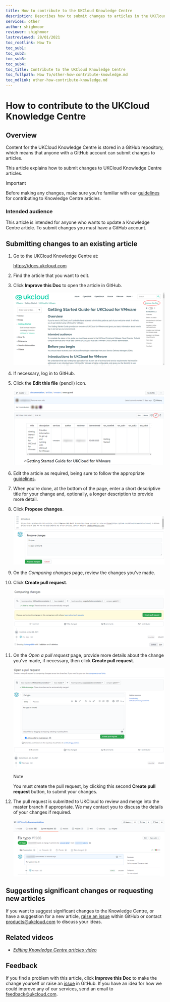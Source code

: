 ```yaml
---
title: How to contribute to the UKCloud Knowledge Centre
description: Describes how to submit changes to articles in the UKCloud Knowledge Centre and how to create new articles
services: other
author: shighmoor
reviewer: shighmoor
lastreviewed: 28/01/2021
toc_rootlink: How To
toc_sub1: 
toc_sub2:
toc_sub3:
toc_sub4:
toc_title: Contribute to the UKCloud Knowledge Centre
toc_fullpath: How To/other-how-contribute-knowledge.md
toc_mdlink: other-how-contribute-knowledge.md
---
```


# How to contribute to the UKCloud Knowledge Centre

## Overview

Content for the UKCloud Knowledge Centre is stored in a GitHub repository, which means that anyone with a GitHub account can submit changes to articles.

This article explains how to submit changes to UKCloud Knowledge Centre articles.

> [!IMPORTANT]
> Before making any changes, make sure you're familiar with our [guidelines](other-ref-knowledge-guidelines.md) for contributing to Knowledge Centre articles.

### Intended audience

This article is intended for anyone who wants to update a Knowledge Centre article. To submit changes you must have a GitHub account.

## Submitting changes to an existing article

1. Go to the UKCloud Knowledge Centre at:

    <https://docs.ukcloud.com>

2. Find the article that you want to edit.

3. Click **Improve this Doc** to open the article in GitHub.

    ![Improve this Doc link](images/other-improve-doc.png)

4. If necessary, log in to GitHub.

5. Click the **Edit this file** (pencil) icon.

    ![Edit this file icon in GitHub](images/other-github-ico-edit.png)

6. Edit the article as required, being sure to follow the appropriate [guidelines](other-ref-knowledge-guidelines.md).

7. When you're done, at the bottom of the page, enter a short descriptive title for your change and, optionally, a longer description to provide more detail.

8. Click **Propose changes**.

    ![Propose changes](images/other-github-propose-change.png)

9. On the *Comparing changes* page, review the changes you've made.

10. Click **Create pull request**.

    ![Compare changes](images/other-github-compare-changes.png)

11. On the *Open a pull request* page, provide more details about the change you've made, if necessary, then click **Create pull request**.

    ![Create pull request](images/other-github-pull-request.png)

    > [!NOTE]
    > You must create the pull request, by clicking this second **Create pull request** button, to submit your changes.

12. The pull request is submitted to UKCloud to review and merge into the master branch if appropriate. We may contact you to discuss the details of your changes if required.

    ![New pull request](images/other-github-new-pull-request.png)

## Suggesting significant changes or requesting new articles

If you want to suggest significant changes to the Knowledge Centre, or have a suggestion for a new article, [raise an issue](https://github.com/UKCloud/documentation/issues) within GitHub or contact <products@ukcloud.com> to discuss your ideas.

## Related videos

- [*Editing Knowledge Centre articles video*](other-vid-kc-contribution.md)

## Feedback

If you find a problem with this article, click **Improve this Doc** to make the change yourself or raise an [issue](https://github.com/UKCloud/documentation/issues) in GitHub. If you have an idea for how we could improve any of our services, send an email to <feedback@ukcloud.com>.
